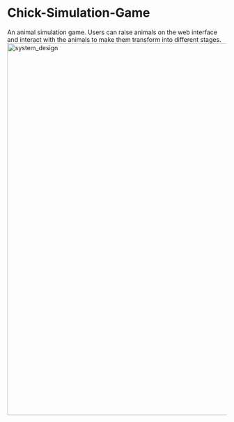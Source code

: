 # Chick-Simulation-Game
An animal simulation game. Users can raise animals on the web interface and interact with the animals to make them transform into different stages.
<img width="853" alt="system_design" src="https://github.com/iristronggg/Chick-Simulation-Game/assets/55313592/ac624546-0209-40f9-9d29-883d2ddeee91">
